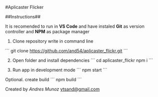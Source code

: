 #Aplicaster Flicker

##Instructions##

It is recomended to run in **VS Code** and have instaled **Git** as version controller and **NPM** as package manager

1. Clone repository
write in command line

´´´
git clone https://github.com/and54/aplicaster_flickr.git
´´´

2. Open folder and install dependencies
´´´
cd aplicaster_flickr
npm i
´´´

3. Run app in development mode
´´´
npm start
´´´

Optional. create build
´´´
npm build
´´´

Created by
*Andres Munoz*
ytsand@gmail.com

